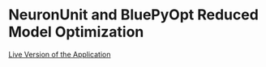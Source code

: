 # NeuronUnit and BluePyOpt Reduced Model Optimization
[Live Version of the Application](https://frozen-hamlet-46206.herokuapp.com/)
